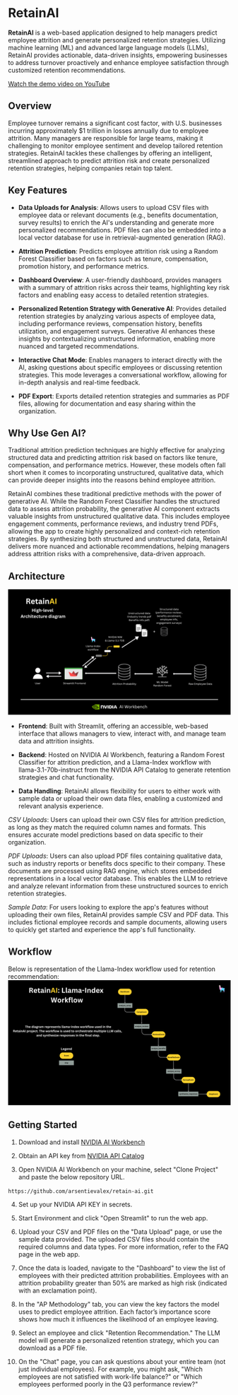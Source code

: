 # RetainAI


**RetainAI** is a web-based application designed to help managers predict employee attrition and generate personalized retention strategies. Utilizing machine learning (ML) and advanced large language models (LLMs), RetainAI provides actionable, data-driven insights, empowering businesses to address turnover proactively and enhance employee satisfaction through customized retention recommendations.

[Watch the demo video on YouTube](https://youtu.be/yS0RuteEBoI)


## Overview
Employee turnover remains a significant cost factor, with U.S. businesses incurring approximately $1 trillion in losses annually due to employee attrition. Many managers are responsible for large teams, making it challenging to monitor employee sentiment and develop tailored retention strategies. RetainAI tackles these challenges by offering an intelligent, streamlined approach to predict attrition risk and create personalized retention strategies, helping companies retain top talent.


## Key Features
- **Data Uploads for Analysis**: Allows users to upload CSV files with employee data or relevant documents (e.g., benefits documentation, survey results) to enrich the AI's understanding and generate more personalized recommendations. PDF files can also be embedded into a local vector database for use in retrieval-augmented generation (RAG).
  
- **Attrition Prediction**: Predicts employee attrition risk using a Random Forest Classifier based on factors such as tenure, compensation, promotion history, and performance metrics.

- **Dashboard Overview**: A user-friendly dashboard, provides managers with a summary of attrition risks across their teams, highlighting key risk factors and enabling easy access to detailed retention strategies.

- **Personalized Retention Strategy with Generative AI**: Provides detailed retention strategies by analyzing various aspects of employee data, including performance reviews, compensation history, benefits utilization, and engagement surveys. Generative AI enhances these insights by contextualizing unstructured information, enabling more nuanced and targeted recommendations.

- **Interactive Chat Mode**: Enables managers to interact directly with the AI, asking questions about specific employees or discussing retention strategies. This mode leverages a conversational workflow, allowing for in-depth analysis and real-time feedback.

- **PDF Export**: Exports detailed retention strategies and summaries as PDF files, allowing for documentation and easy sharing within the organization.


## Why Use Gen AI?
Traditional attrition prediction techniques are highly effective for analyzing structured data and predicting attrition risk based on factors like tenure, compensation, and performance metrics. However, these models often fall short when it comes to incorporating unstructured, qualitative data, which can provide deeper insights into the reasons behind employee attrition.

RetainAI combines these traditional predictive methods with the power of generative AI. While the Random Forest Classifier handles the structured data to assess attrition probability, the generative AI component extracts valuable insights from unstructured qualitative data. This includes employee engagement comments, performance reviews, and industry trend PDFs, allowing the app to create highly personalized and context-rich retention strategies. By synthesizing both structured and unstructured data, RetainAI delivers more nuanced and actionable recommendations, helping managers address attrition risks with a comprehensive, data-driven approach.

## Architecture
![Image description](/img/retainai_architecture.png)

- **Frontend**: Built with Streamlit, offering an accessible, web-based interface that allows managers to view, interact with, and manage team data and attrition insights.

- **Backend**: Hosted on NVIDIA AI Workbench, featuring a Random Forest Classifier for attrition prediction, and a Llama-Index workflow with llama-3.1-70b-instruct from the NVIDIA API Catalog to generate retention strategies and chat functionality. 

- **Data Handling**: RetainAI allows flexibility for users to either work with sample data or upload their own data files, enabling a customized and relevant analysis experience.

*CSV Uploads*: Users can upload their own CSV files for attrition prediction, as long as they match the required column names and formats. This ensures accurate model predictions based on data specific to their organization.

*PDF Uploads*: Users can also upload PDF files containing qualitative data, such as industry reports or benefits docs specific to their company. These documents are processed using RAG engine, which stores embedded representations in a local vector database. This enables the LLM to retrieve and analyze relevant information from these unstructured sources to enrich retention strategies.

*Sample Data*: For users looking to explore the app's features without uploading their own files, RetainAI provides sample CSV and PDF data. This includes fictional employee records and sample documents, allowing users to quickly get started and experience the app's full functionality.


## Workflow
Below is representation of the Llama-Index workflow used for retention recommendation:
![Image description](/img/retainai_workflow.png)


## Getting Started
1. Download and install [NVIDIA AI Workbench](https://www.nvidia.com/en-us/deep-learning-ai/solutions/data-science/workbench/)

2. Obtain an API key from [NVIDIA API Catalog](https://build.nvidia.com/explore/discover)

3. Open NVIDIA AI Workbench on your machine, select "Clone Project" and paste the below repository URL.

``https://github.com/arsentievalex/retain-ai.git``

4. Set up your NVIDIA API KEY in secrets.

5. Start Environment and click "Open Streamlit" to run the web app.

6. Upload your CSV and PDF files on the "Data Upload" page, or use the sample data provided. The uploaded CSV files should contain the required columns and data types. For more information, refer to the FAQ page in the web app.

7. Once the data is loaded, navigate to the "Dashboard" to view the list of employees with their predicted attrition probabilities. Employees with an attrition probability greater than 50% are marked as high risk (indicated with an exclamation point).

8. In the "AP Methodology" tab, you can view the key factors the model uses to predict employee attrition. Each factor’s importance score shows how much it influences the likelihood of an employee leaving.

9. Select an employee and click "Retention Recommendation." The LLM model will generate a personalized retention strategy, which you can download as a PDF file.

10. On the "Chat" page, you can ask questions about your entire team (not just individual employees). For example, you might ask, "Which employees are not satisfied with work-life balance?" or "Which employees performed poorly in the Q3 performance review?"
